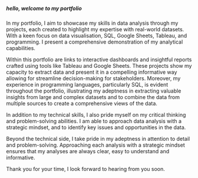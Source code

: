 ##### hello, welcome to my portfolio

In my portfolio, I aim to showcase my skills in data analysis through my projects, each created to highlight my expertise with real-world datasets. With a keen focus on data visualisation, SQL, Google Sheets, Tableau, and programming. I present a comprehensive demonstration of my analytical capabilities.

Within this portfolio are links to interactive dashboards and insightful reports crafted using tools like Tableau and Google Sheets. These projects show my capacity to extract data and present it in a compelling informative way allowing for streamline decision-making for stakeholders. Moreover, my experience in programming languages, particularly SQL, is evident throughout the portfolio, illustrating my adeptness in extracting valuable insights from large and complex datasets and to combine the data from multiple sources to create a comprehensive views of the data.

In addition to my technical skills, I also pride myself on my critical thinking and problem-solving abilities. I am able to approach data analysis with a strategic mindset, and to identify key issues and opportunities in the data.

Beyond the technical side, I take pride in my adeptness in attention to detail and problem-solving. Approaching each analysis with a strategic mindset ensures that my analyses are always clear, easy to understand and informative.

Thank you for your time, I look forward to hearing from you soon.
